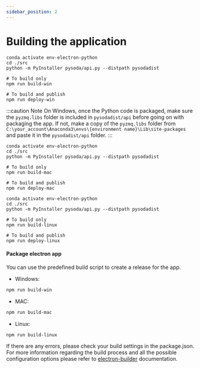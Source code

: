 ```yaml
---
sidebar_position: 2
---
```


# Building the application

```shell title="For Windows"
conda activate env-electron-python
cd ./src
python -m PyInstaller pysoda/api.py --distpath pysodadist

# To build only
npm run build-win

# To build and publish
npm run deploy-win
```

:::caution Note
On Windows, once the Python code is packaged, make sure the `pyzmq.libs` folder is included in `pysodadist/api` before going on with packaging the app. If not, make a copy of the `pyzmq.libs` folder from `C:\your_account\Anaconda3\envs\{environment name}\Lib\site-packages` and paste it in the `pysodadist/api` folder.
:::

```shell title="For macOS"
conda activate env-electron-python
cd ./src
python -m PyInstaller pysoda/api.py --distpath pysodadist

# To build only
npm run build-mac

# To build and publish
npm run deploy-mac
```

```shell title="For Linux"
conda activate env-electron-python
cd ./src
python -m PyInstaller pysoda/api.py --distpath pysodadist

# To build only
npm run build-linux

# To build and publish
npm run deploy-linux
```

#### Package electron app

You can use the predefined build script to create a release for the app.

- Windows:

```bash
npm run build-win
```

- MAC:

```bash
npm run build-mac
```

- Linux:

```bash
npm run build-linux
```

If there are any errors, please check your build settings in the package.json. For more information regarding the build process and all the possible configuration options please refer to [electron-builder](https://www.electron.build/configuration/configuration) documentation.
